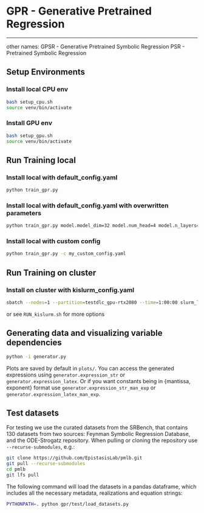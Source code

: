 

# GPR - Generative Pretrained Regression
____

other names:
GPSR - Generative Pretrained Symbolic Regression
PSR - Pretrained Symbolic Regression



## Setup Environments

### Install local CPU env
```bash
bash setup_cpu.sh 
source venv/bin/activate
```


### Install GPU env
```bash
bash setup_gpu.sh 
source venv/bin/activate
```


## Run Training local

### Install local with default_config.yaml
```bash
python train_gpr.py 
```

### Install local with default_config.yaml with overwritten parameters
```bash
python train_gpr.py model.model_dim=32 model.num_head=4 model.n_layers=2 dataloader.generator.num_realizations=100
```


### Install local with custom config
```bash
python train_gpr.py -c my_custom_config.yaml

```



## Run Training on cluster

### Install on cluster with kislurm_config.yaml
```bash
sbatch --nodes=1 --partition=testdlc_gpu-rtx2080 --time=1:00:00 slurm_launch_kislurm.sh
```

or see `RUN_kislurm.sh` for more options


## Generating data and visualizing variable dependencies
```bash
python -i generator.py 

```
Plots are saved by default in `plots/`. You can access the generated expressions using `generator.expression_str` or `generator.expression_latex`. Or if you want constants being in {mantissa, exponent} format use `generator.expression_str_man_exp` or `generator.expression_latex_man_exp`.


## Test datasets
For testing we use the curated datasets from the SRBench, that contains 130 datasets from two sources: Feynman Symbolic Regression Database, and the ODE-Strogatz repository. When pulling or cloning the repository use `--recurse-submodules`, e.g.:
```bash
git clone https://github.com/EpistasisLab/pmlb.git
git pull --recurse-submodules
cd pmlb
git lfs pull
```

The following command will load the datasets in a pandas dataframe, which includes all the necessary metadata, realizations and equation strings:
```bash
PYTHONPATH=. python gpr/test/load_datasets.py
```

